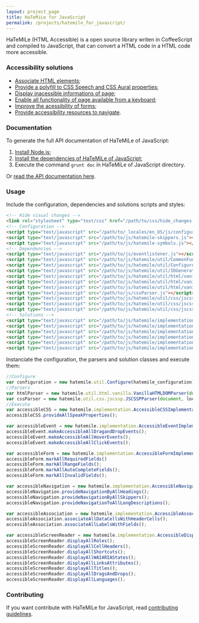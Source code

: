 ```yaml
---
layout: project_page
title: HaTeMiLe for JavaScript
permalink: /projects/hatemile_for_javascript/
---
```


HaTeMiLe (HTML Accessible) is a open source library writen in CoffeeScript and compiled to JavaScript, that can convert a HTML code in a HTML code more accessible.

### Accessibility solutions

* [Associate HTML elements](https://github.com/hatemile/hatemile-for-javascript/wiki/Associate-HTML-elements);
* [Provide a polyfill to CSS Speech and CSS Aural properties](https://github.com/hatemile/hatemile-for-javascript/wiki/Provide-a-polyfill-to-CSS-Speech-and-CSS-Aural-properties);
* [Display inacessible informations of page](https://github.com/hatemile/hatemile-for-javascript/wiki/Display-inacessible-informations-of-page);
* [Enable all functionality of page available from a keyboard](https://github.com/hatemile/hatemile-for-javascript/wiki/Enable-all-functionality-of-page-available-from-a-keyboard);
* [Improve the acessibility of forms](https://github.com/hatemile/hatemile-for-javascript/wiki/Improve-the-acessibility-of-forms);
* [Provide accessibility resources to navigate](https://github.com/hatemile/hatemile-for-javascript/wiki/Provide-accessibility-resources-to-navigate).

### Documentation

To generate the full API documentation of HaTeMiLe of JavaScript:

1. [Install Node.js](https://nodejs.org/en/download/package-manager/);
2. [Install the dependencies of HaTeMiLe of JavaScript](https://docs.npmjs.com/cli/install);
3. Execute the command `grunt doc` in HaTeMiLe of JavaScript directory.

Or [read the API documentation here](/projects/hatemile_for_javascript/documentation/).

### Usage

Include the configuration, dependencies and solutions scripts and styles:

```html
<!-- Hide visual changes -->
<link rel="stylesheet" type="text/css" href="/path/to/css/hide_changes.css" />
<!-- Configuration -->
<script type="text/javascript" src="/path/to/_locales/en_US/js/configurations.js"></script>
<script type="text/javascript" src="/path/to/js/hatemile-skippers.js"></script>
<script type="text/javascript" src="/path/to/js/hatemile-symbols.js"></script>
<!-- Dependencies -->
<script type="text/javascript" src="/path/to/js/eventlistener.js"></script>
<script type="text/javascript" src="/path/to/js/hatemile/util/CommonFunctions.js"></script>
<script type="text/javascript" src="/path/to/js/hatemile/util/Configure.js"></script>
<script type="text/javascript" src="/path/to/js/hatemile/util/IDGenerator.js"></script>
<script type="text/javascript" src="/path/to/js/hatemile/util/html/vanilla/VanillaHTMLDOMParser.js"></script>
<script type="text/javascript" src="/path/to/js/hatemile/util/html/vanilla/VanillaHTMLDOMElement.js"></script>
<script type="text/javascript" src="/path/to/js/hatemile/util/html/vanilla/VanillaHTMLDOMTextNode.js"></script>
<script type="text/javascript" src="/path/to/js/cssParser.js"></script>
<script type="text/javascript" src="/path/to/js/hatemile/util/css/jscssp/JSCSSPParser.js"></script>
<script type="text/javascript" src="/path/to/js/hatemile/util/css/jscssp/JSCSSPRule.js"></script>
<script type="text/javascript" src="/path/to/js/hatemile/util/css/jscssp/JSCSSPDeclaration.js"></script>
<!-- Solutions -->
<script type="text/javascript" src="/path/to/js/hatemile/implementation/AccessibleCSSImplementation.js"></script>
<script type="text/javascript" src="/path/to/js/hatemile/implementation/AccessibleEventImplementation.js"></script>
<script type="text/javascript" src="/path/to/js/hatemile/implementation/AccessibleFormImplementation.js"></script>
<script type="text/javascript" src="/path/to/js/hatemile/implementation/AccessibleDisplayScreenReaderImplementation.js"></script>
<script type="text/javascript" src="/path/to/js/hatemile/implementation/AccessibleNavigationImplementation.js"></script>
<script type="text/javascript" src="/path/to/js/hatemile/implementation/AccessibleAssociationImplementation.js"></script>
```

Instanciate the configuration, the parsers and solution classes and execute them:

```javascript
//Configure
var configuration = new hatemile.util.Configure(hatemile_configuration);
//Parsers
var htmlParser = new hatemile.util.html.vanilla.VanillaHTMLDOMParser(document);
var cssParser = new hatemile.util.css.jscssp.JSCSSPParser(document, location.href);
//Execute
var accessibleCSS = new hatemile.implementation.AccessibleCSSImplementation(htmlParser, cssParser, hatemile_configuration_symbols);
accessibleCSS.provideAllSpeakProperties();

var accessibleEvent = new hatemile.implementation.AccessibleEventImplementation(htmlParser);
accessibleEvent.makeAccessibleAllDragandDropEvents();
accessibleEvent.makeAccessibleAllHoverEvents();
accessibleEvent.makeAccessibleAllClickEvents();

var accessibleForm = new hatemile.implementation.AccessibleFormImplementation(htmlParser, configuration);
accessibleForm.markAllRequiredFields()
accessibleForm.markAllRangeFields();
accessibleForm.markAllAutoCompleteFields();
accessibleForm.markAllInvalidFields();

var accessibleNavigation = new hatemile.implementation.AccessibleNavigationImplementation(htmlParser, configuration, hatemile_configuration_skippers);
accessibleNavigation.provideNavigationByAllHeadings();
accessibleNavigation.provideNavigationByAllSkippers();
accessibleNavigation.provideNavigationToAllLongDescriptions();

var accessibleAssociation = new hatemile.implementation.AccessibleAssociationImplementation(htmlParser, configuration);
accessibleAssociation.associateAllDataCellsWithHeaderCells();
accessibleAssociation.associateAllLabelsWithFields();

var accessibleScreenReader = new hatemile.implementation.AccessibleDisplayScreenReaderImplementation(htmlParser, configuration, navigator.userAgent);
accessibleScreenReader.displayAllRoles();
accessibleScreenReader.displayAllCellHeaders();
accessibleScreenReader.displayAllShortcuts();
accessibleScreenReader.displayAllWAIARIAStates();
accessibleScreenReader.displayAllLinksAttributes();
accessibleScreenReader.displayAllTitles();
accessibleScreenReader.displayAllDragsAndDrops();
accessibleScreenReader.displayAllLanguages();
```

### Contributing

If you want contribute with HaTeMiLe for JavaScript, read [contributing guidelines](/projects/hatemile_for_javascript/contributing/).
